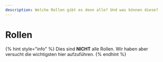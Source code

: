 ```yaml
---
description: Welche Rollen gibt es denn alle? Und was können diese?
---
```


# Rollen

{% hint style="info" %}
Dies sind **NICHT** alle Rollen. Wir haben aber versucht die wichtigsten hier aufzuführen.
{% endhint %}
